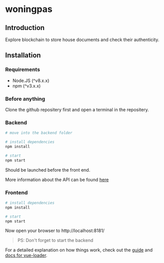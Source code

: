 # woningpas

## Introduction

Explore blockchain to store house documents and check their authenticity.

## Installation

### Requirements

* Node.JS (^v8.x.x)
* npm (^v3.x.x)

### Before anything

Clone the github repositery first and open a terminal in the repositery.

### Backend

``` bash
# move into the backend folder

# install dependencies
npm install

# start
npm start
```

Should be launched before the front end.

More information about the API can be found [here](backend/API.md)

### Frontend

``` bash
# install dependencies
npm install

# start
npm start
```

Now open your browser to http://localhost:8181/

> PS: Don't forget to start the backend

For a detailed explanation on how things work, check out the [guide](http://vuejs-templates.github.io/webpack/) and [docs for vue-loader](http://vuejs.github.io/vue-loader).
